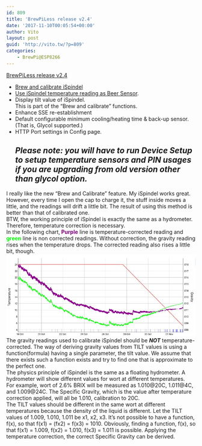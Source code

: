 ```yaml
---
id: 809
title: 'BrewPiLess release v2.4'
date: '2017-11-10T00:05:54+00:00'
author: Vito
layout: post
guid: 'http://vito.tw/?p=809'
categories:
    - BrewPi@ESP8266
---
```


[BrewPiLess release v2.4](https://github.com/vitotai/BrewPiLess)

- [Brew and calibrate iSpindel](https://github.com/vitotai/BrewPiLess#brew-and-calibrate-ispindel)
- [Use iSpindel temperature reading as Beer Sensor](https://github.com/vitotai/BrewPiLess#using-ispindel-as-beer-temperature-sensor).
- Display tilt value of iSpindel.  
    This is part of the “Brew and calibrate” functions.
- Enhance SSE re-establishment
- Default configurable minimum cooling/heating time &amp; back-up sensor. (That is, Glycol supported.)
- HTTP Port settings in Config page.  
    ## ***Please note: you will have to run Device Setup to setup temperature sensors and PIN usages if you are upgrading from old version other than glycol option.***

I really like the new “Brew and Calibrate” feature. My iSpindel works great. However, every time I open the cap to charge it, the stuff inside moves a little, and the readings will drift a little bit. The result of using this method is better than that of calibrated one.  
BTW, the working principle of iSpindel is exactly the same as a hydrometer. Therefore, temperature correction is necessary.  
In the following chart,**<span style="color: #800080;"> Purple</span>** line is temperature-corrected reading and **<span style="color: #00ff00;">green</span>** line is non corrected readings. Without correction, the gravity reading rises when the temperature drops. The corrected reading also rises a little bit, though.  
![](/wp-content/uploads/2017/11/tc.jpg)  
The gravity readings used to calibrate iSpindel should be ***NOT*** temperature-corrected. The way of deriving gravity values from TILT values is using a function(formula) having a single parameter, the tilt value. We assume that there exists such a function exists and try to find one that is approximate to the perfect one.  
The physics principle of iSpindel is the same as a floating hydrometer. A hydrometer will show different values for wort at different temperatures.  
For example, wort of 2.6% BRIX will be measured as 1.010@20C, 1.011@4C, and 1.009@24C. The Specific Gravity, which is the value after temperature correction applied, will all be 1.010, calibration to 20C.  
The TILT values should be different in the same wort at different temperatures because the density of the liquid is different. Let the TILT values of 1.009, 1.010, 1.011 be x1, x2, x3. It’s not possible to have a function, f(x), so that f(x1) = (fx2) = f(x3) = 1010. Obviously, finding a function, f(x), so that f(x1) = 1.009, f(x2) = 1.010, f(x3) = 1.011 is possible. Applying the temperature correction, the correct Specific Gravity can be derived.